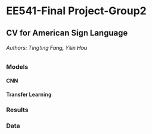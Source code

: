# EE541-Final Project-Group2
## CV for American Sign Language
###### Authors: Tingting Fang, Yilin Hou
### Models
#### CNN
#### Transfer Learning
### Results
### Data
